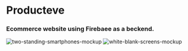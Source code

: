 # Producteve
### Ecommerce website using Firebaee as a beckend.
![two-standing-smartphones-mockup](https://user-images.githubusercontent.com/87580734/213927611-01dda765-ce88-4112-98e0-58afb7ca0fd3.png)
![white-blank-screens-mockup](https://user-images.githubusercontent.com/87580734/213927617-d729a990-a4d7-4d3e-8cb7-3aa07d337bc4.png)

